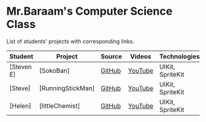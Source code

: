 # Mr.Baraam's Computer Science Class

List of students' projects with corresponding links.

| Student | Project| Source |    Videos    | Technologies |
|---------|--------|--------|--------------|--------------|
|[Steven E]|[SokoBan]|[GitHub](https://github.com/mrBaraam/SokoBan)|[YouTube](https://www.youtube.com/watch?v=97mpy0alzWI)| UIKit, SpriteKit |
|[Steve]|[RunningStickMan]|[GitHub](https://github.com/mrBaraam/runningStickMan)|[YouTube](https://www.youtube.com/watch?v=QikrCMG4HHs)| UIKit, SpriteKit |
|[Helen]|[littleChemist]|[GitHub](https://github.com/mrBaraam/littleChemist)|[YouTube](https://www.youtube.com/watch?v=0zMN-0ka3yc&t)| UIKit, SpriteKit |

